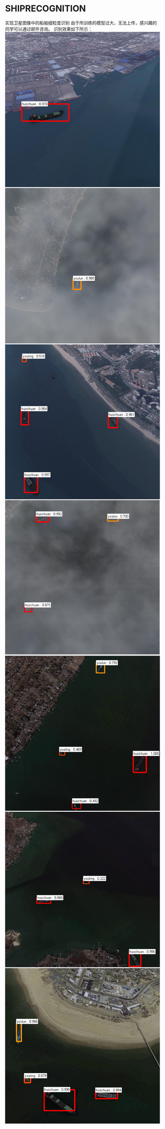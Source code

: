 # SHIPRECOGNITION
实现卫星图像中的船舶细粒度识别
由于所训练的模型过大，无法上传，感兴趣的同学可以通过邮件咨询。
识别效果如下所示：
![image](https://github.com/Johncheng1/SHIPRECOGNITION/blob/master/dataset/000001.jpg)
![image](https://github.com/Johncheng1/SHIPRECOGNITION/blob/master/dataset/000002.jpg)
![image](https://github.com/Johncheng1/SHIPRECOGNITION/blob/master/dataset/000003.jpg)
![image](https://github.com/Johncheng1/SHIPRECOGNITION/blob/master/dataset/000004.jpg)
![image](https://github.com/Johncheng1/SHIPRECOGNITION/blob/master/dataset/000005.jpg)
![image](https://github.com/Johncheng1/SHIPRECOGNITION/blob/master/dataset/000006.jpg)
![image](https://github.com/Johncheng1/SHIPRECOGNITION/blob/master/dataset/000007.jpg)
